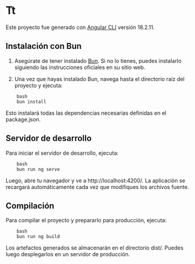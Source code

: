 
# Tt

Este proyecto fue generado con [Angular CLI](https://github.com/angular/angular-cli) versión 18.2.11.

## Instalación con Bun

1. Asegúrate de tener instalado [Bun](https://bun.sh/). Si no lo tienes, puedes instalarlo siguiendo las instrucciones oficiales en su sitio web.

2. Una vez que hayas instalado Bun, navega hasta el directorio raíz del proyecto y ejecuta:

~~~
    bash
    bun install
~~~

Esto instalará todas las dependencias necesarias definidas en el package.json.

## Servidor de desarrollo
Para iniciar el servidor de desarrollo, ejecuta:

~~~
    bash
    bun run ng serve
~~~

Luego, abre tu navegador y ve a http://localhost:4200/. La aplicación se recargará automáticamente cada vez que modifiques los archivos fuente.

## Compilación

Para compilar el proyecto y prepararlo para producción, ejecuta:

~~~
    bash
    bun run ng build
~~~

Los artefactos generados se almacenarán en el directorio dist/. Puedes luego desplegarlos en un servidor de producción.
